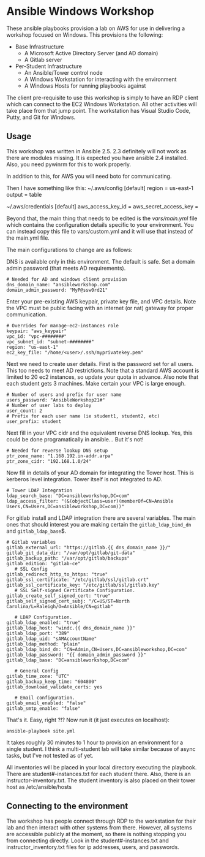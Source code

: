 # Ansible Windows Workshop

These ansible playbooks provision a lab on AWS for use in delivering a workshop focused on Windows.  This provisions the following:

* Base Infrastructure
  * A Microsoft Active Directory Server (and AD domain)
  * A Gitlab server
* Per-Student Infrastructure
  * An Ansible/Tower control node
  * A Windows Workstation for interacting with the environment
  * A Windows Hosts for running playbooks against

The client pre-requisite to use this workshop is simply to have an RDP client which can connect to the EC2 Windows Workstation.  All other activities will take place from that jump point.  The workstation has Visual Studio Code, Putty, and Git for Windows.  

## Usage

This workshop was written in Ansible 2.5.  2.3 definitely will not work as there are modules missing.  It is expected you have ansible 2.4 installed.  Also, you need pywinrm for this to work properly.  

In addition to this, for AWS you will need boto for communicating.  

Then I have something like this: 
~/.aws/config
[default]
region = us-east-1
output = table

~/.aws/credentials
[default]
aws_access_key_id = <your ec2 access key>
aws_secret_access_key = <your ec2 secret key>


Beyond that, the main thing that needs to be edited is the *vars/main.yml* file which contains the configuration details specific to your environment.  You can instead copy this file to vars/custom.yml and it will use that instead of the main.yml file.

The main configurations to change are as follows:

DNS is available only in this environment.  The default is safe.  Set a domain admin password (that meets AD requirements).


```
# Needed for AD and windows client provision
dns_domain_name: "ansibleworkshop.com"
domain_admin_password: "MyP@ssw0rd21"
```

Enter your pre-existing AWS keypair, private key file, and VPC details.  Note the VPC must be public facing with an internet (or nat) gateway for proper communication.  
```
# Overrides for manage-ec2-instances role
keypair: "aws_keypair"
vpc_id: "vpc-########"
vpc_subnet_id: "subnet-########"
region: "us-east-1"
ec2_key_file: "/home/<user>/.ssh/myprivatekey.pem"
```

Next we need to create user details.  First is the password set for all users.  This too needs to meet AD restrictions.  Note that a standard AWS account is limited to 20 ec2 instances, so update your quota in advance.  Also note that each student gets 3 machines.  Make certain your VPC is large enough.  

```
# Number of users and prefix for user name
users_password: "AnsibleWorkshop21#"
# Number of user labs to deploy
user_count: 2
# Prefix for each user name (ie student1, student2, etc)
user_prefix: student
```

Next fill in your VPC cidr and the equivalent reverse DNS lookup.  Yes, this could be done programatically in ansible... But it's not!
```
# Needed for reverse lookup DNS setup
ptr_zone_name: "1.168.192.in-addr.arpa"
ptr_zone_cidr: "192.168.1.0/24"
```

Now fill in details of your AD domain for integrating the Tower host.  This is kerberos level integration.  Tower itself is not integrated to AD.  
```
# Tower LDAP Integration
ldap_search_base: "DC=ansibleworkshop,DC=com"
ldap_access_filter: "(&(objectClass=user)(memberOf=CN=Ansible Users,CN=Users,DC=ansibleworkshop,DC=com))"
```

For gitlab install and LDAP integration there are several variables.  The main ones that should interest you are making certain the `gitlab_ldap_bind_dn` and `gitlab_ldap_base`$.
```
# Gitlab variables
gitlab_external_url: "https://gitlab.{{ dns_domain_name }}/"
gitlab_git_data_dir: "/var/opt/gitlab/git-data"
gitlab_backup_path: "/var/opt/gitlab/backups"
gitlab_edition: "gitlab-ce"
   # SSL Config
gitlab_redirect_http_to_https: "true"
gitlab_ssl_certificate: "/etc/gitlab/ssl/gitlab.crt"
gitlab_ssl_certificate_key: "/etc/gitlab/ssl/gitlab.key"
   # SSL Self-signed Certificate Configuration.
gitlab_create_self_signed_cert: "true"
gitlab_self_signed_cert_subj: "/C=US/ST=North Carolina/L=Raleigh/O=Ansible/CN=gitlab"

   # LDAP Configuration.
gitlab_ldap_enabled: "true"
gitlab_ldap_host: "windc.{{ dns_domain_name }}"
gitlab_ldap_port: "389"
gitlab_ldap_uid: "sAMAccountName"
gitlab_ldap_method: "plain"
gitlab_ldap_bind_dn: "CN=Admin,CN=Users,DC=ansibleworkshop,DC=com"
gitlab_ldap_password: "{{ domain_admin_password }}"
gitlab_ldap_base: "DC=ansibleworkshop,DC=com"

   # General Config
gitlab_time_zone: "UTC"
gitlab_backup_keep_time: "604800"
gitlab_download_validate_certs: yes

   # Email configuration.
gitlab_email_enabled: "false"
gitlab_smtp_enable: "false"
```

That's it.  Easy, right ?!?   Now run it (it just executes on localhost):

```
ansible-playbook site.yml
```

It takes roughly 30 minutes to 1 hour to provision an environment for a single student.  I think a multi-student lab will take similar because of async tasks, but I've not tested as of yet.  

All inventories will be placed in your local directory executing the playbook.  There are student#-instances.txt for each student there.  Also, there is an instructor-inventory.txt.  The student inventory is also placed on their tower host as /etc/ansible/hosts

## Connecting to the environment

The workshop has people connect through RDP to the workstation for their lab and then interact with other systems from there.  However, all systems are accessible publicly at the moment, so there is nothing stopping you from connecting directly.  Look in the student#-instances.txt and instructor_inventory.txt files for ip addresses, users, and passwords.

